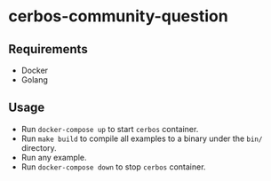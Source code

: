# cerbos-community-question

## Requirements

- Docker
- Golang

## Usage

- Run `docker-compose up` to start `cerbos` container.
- Run `make build` to compile all examples to a binary under the `bin/` directory.
- Run any example.
- Run `docker-compose down` to stop `cerbos` container.
